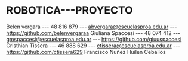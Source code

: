 # ROBOTICA---PROYECTO
Belen vergara --- 48 816 879 --- abvergara@escuelasproa.edu.ar --- https://github.com/belenvergaraa
Giuliana Spaccesi --- 48 074 412 --- gmspaccesi@escuelasproa.edu.ar --- https://github.com/giuuspaccesi
Cristhian Tissera --- 46 888 629 --- ctissera@escuelasproa.edu.ar --- https://github.com/ctissera629
Francisco Nuñez
Huilen Ceballos 
